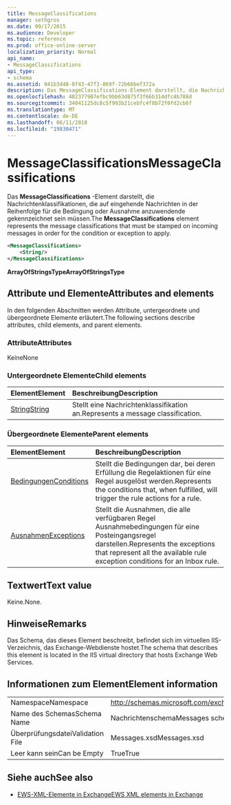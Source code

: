 ```yaml
---
title: MessageClassifications
manager: sethgros
ms.date: 09/17/2015
ms.audience: Developer
ms.topic: reference
ms.prod: office-online-server
localization_priority: Normal
api_name:
- MessageClassifications
api_type:
- schema
ms.assetid: 041b3d48-8f43-47f3-869f-72b66bef372a
description: Das MessageClassifications-Element darstellt, die Nachrichtenklassifikationen, die auf eingehende Nachrichten in der Reihenfolge für die Bedingung oder Ausnahme anzuwendende gekennzeichnet sein müssen.
ms.openlocfilehash: 402377907efbc9bb63d875f3f66b314dfc4b788d
ms.sourcegitcommit: 34041125dc8c5f993b21cebfc4f8b72f0fd2cb6f
ms.translationtype: MT
ms.contentlocale: de-DE
ms.lasthandoff: 06/11/2018
ms.locfileid: "19830471"
---
```

# <a name="messageclassifications"></a><span data-ttu-id="ec45f-103">MessageClassifications</span><span class="sxs-lookup"><span data-stu-id="ec45f-103">MessageClassifications</span></span>

<span data-ttu-id="ec45f-104">Das **MessageClassifications** -Element darstellt, die Nachrichtenklassifikationen, die auf eingehende Nachrichten in der Reihenfolge für die Bedingung oder Ausnahme anzuwendende gekennzeichnet sein müssen.</span><span class="sxs-lookup"><span data-stu-id="ec45f-104">The **MessageClassifications** element represents the message classifications that must be stamped on incoming messages in order for the condition or exception to apply.</span></span> 
  
```XML
<MessageClassifications>
    <String/>
</MessageClassifications>
```

 <span data-ttu-id="ec45f-105">**ArrayOfStringsType**</span><span class="sxs-lookup"><span data-stu-id="ec45f-105">**ArrayOfStringsType**</span></span>
## <a name="attributes-and-elements"></a><span data-ttu-id="ec45f-106">Attribute und Elemente</span><span class="sxs-lookup"><span data-stu-id="ec45f-106">Attributes and elements</span></span>

<span data-ttu-id="ec45f-107">In den folgenden Abschnitten werden Attribute, untergeordnete und übergeordnete Elemente erläutert.</span><span class="sxs-lookup"><span data-stu-id="ec45f-107">The following sections describe attributes, child elements, and parent elements.</span></span>
  
### <a name="attributes"></a><span data-ttu-id="ec45f-108">Attribute</span><span class="sxs-lookup"><span data-stu-id="ec45f-108">Attributes</span></span>

<span data-ttu-id="ec45f-109">Keine</span><span class="sxs-lookup"><span data-stu-id="ec45f-109">None</span></span>
  
### <a name="child-elements"></a><span data-ttu-id="ec45f-110">Untergeordnete Elemente</span><span class="sxs-lookup"><span data-stu-id="ec45f-110">Child elements</span></span>

|<span data-ttu-id="ec45f-111">**Element**</span><span class="sxs-lookup"><span data-stu-id="ec45f-111">**Element**</span></span>|<span data-ttu-id="ec45f-112">**Beschreibung**</span><span class="sxs-lookup"><span data-stu-id="ec45f-112">**Description**</span></span>|
|:-----|:-----|
|[<span data-ttu-id="ec45f-113">String</span><span class="sxs-lookup"><span data-stu-id="ec45f-113">String</span></span>](string.md) <br/> |<span data-ttu-id="ec45f-114">Stellt eine Nachrichtenklassifikation an.</span><span class="sxs-lookup"><span data-stu-id="ec45f-114">Represents a message classification.</span></span>  <br/> |
   
### <a name="parent-elements"></a><span data-ttu-id="ec45f-115">Übergeordnete Elemente</span><span class="sxs-lookup"><span data-stu-id="ec45f-115">Parent elements</span></span>

|<span data-ttu-id="ec45f-116">**Element**</span><span class="sxs-lookup"><span data-stu-id="ec45f-116">**Element**</span></span>|<span data-ttu-id="ec45f-117">**Beschreibung**</span><span class="sxs-lookup"><span data-stu-id="ec45f-117">**Description**</span></span>|
|:-----|:-----|
|[<span data-ttu-id="ec45f-118">Bedingungen</span><span class="sxs-lookup"><span data-stu-id="ec45f-118">Conditions</span></span>](conditions.md) <br/> |<span data-ttu-id="ec45f-119">Stellt die Bedingungen dar, bei deren Erfüllung die Regelaktionen für eine Regel ausgelöst werden.</span><span class="sxs-lookup"><span data-stu-id="ec45f-119">Represents the conditions that, when fulfilled, will trigger the rule actions for a rule.</span></span>  <br/> |
|[<span data-ttu-id="ec45f-120">Ausnahmen</span><span class="sxs-lookup"><span data-stu-id="ec45f-120">Exceptions</span></span>](exceptions.md) <br/> |<span data-ttu-id="ec45f-121">Stellt die Ausnahmen, die alle verfügbaren Regel Ausnahmebedingungen für eine Posteingangsregel darstellen.</span><span class="sxs-lookup"><span data-stu-id="ec45f-121">Represents the exceptions that represent all the available rule exception conditions for an Inbox rule.</span></span>  <br/> |
   
## <a name="text-value"></a><span data-ttu-id="ec45f-122">Textwert</span><span class="sxs-lookup"><span data-stu-id="ec45f-122">Text value</span></span>

<span data-ttu-id="ec45f-123">Keine.</span><span class="sxs-lookup"><span data-stu-id="ec45f-123">None.</span></span>
  
## <a name="remarks"></a><span data-ttu-id="ec45f-124">Hinweise</span><span class="sxs-lookup"><span data-stu-id="ec45f-124">Remarks</span></span>

<span data-ttu-id="ec45f-125">Das Schema, das dieses Element beschreibt, befindet sich im virtuellen IIS-Verzeichnis, das Exchange-Webdienste hostet.</span><span class="sxs-lookup"><span data-stu-id="ec45f-125">The schema that describes this element is located in the IIS virtual directory that hosts Exchange Web Services.</span></span>
  
## <a name="element-information"></a><span data-ttu-id="ec45f-126">Informationen zum Element</span><span class="sxs-lookup"><span data-stu-id="ec45f-126">Element information</span></span>

|||
|:-----|:-----|
|<span data-ttu-id="ec45f-127">Namespace</span><span class="sxs-lookup"><span data-stu-id="ec45f-127">Namespace</span></span>  <br/> |http://schemas.microsoft.com/exchange/services/2006/messages  <br/> |
|<span data-ttu-id="ec45f-128">Name des Schemas</span><span class="sxs-lookup"><span data-stu-id="ec45f-128">Schema Name</span></span>  <br/> |<span data-ttu-id="ec45f-129">Nachrichtenschema</span><span class="sxs-lookup"><span data-stu-id="ec45f-129">Messages schema</span></span>  <br/> |
|<span data-ttu-id="ec45f-130">Überprüfungsdatei</span><span class="sxs-lookup"><span data-stu-id="ec45f-130">Validation File</span></span>  <br/> |<span data-ttu-id="ec45f-131">Messages.xsd</span><span class="sxs-lookup"><span data-stu-id="ec45f-131">Messages.xsd</span></span>  <br/> |
|<span data-ttu-id="ec45f-132">Leer kann sein</span><span class="sxs-lookup"><span data-stu-id="ec45f-132">Can be Empty</span></span>  <br/> |<span data-ttu-id="ec45f-133">True</span><span class="sxs-lookup"><span data-stu-id="ec45f-133">True</span></span>  <br/> |
   
## <a name="see-also"></a><span data-ttu-id="ec45f-134">Siehe auch</span><span class="sxs-lookup"><span data-stu-id="ec45f-134">See also</span></span>



- [<span data-ttu-id="ec45f-135">EWS-XML-Elemente in Exchange</span><span class="sxs-lookup"><span data-stu-id="ec45f-135">EWS XML elements in Exchange</span></span>](ews-xml-elements-in-exchange.md)

